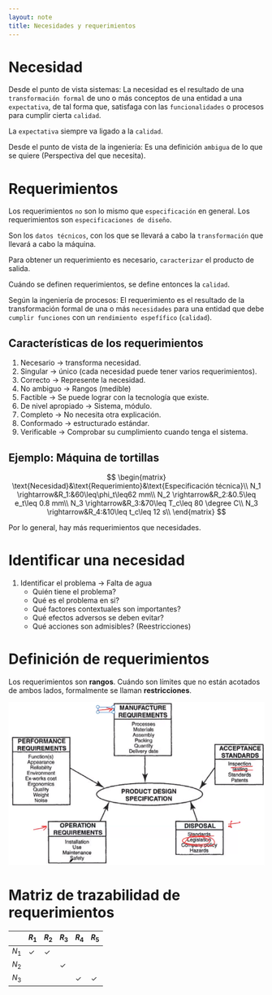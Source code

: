 ```yaml
---
layout: note
title: Necesidades y requerimientos
---
```


# Necesidad
Desde el punto de vista sistemas:
La necesidad es el resultado de una `transformación formal` de uno o más conceptos de una entidad a una `expectativa`, de tal forma que, satisfaga con las `funcionalidades` o procesos para cumplir cierta `calidad`.

La `expectativa` siempre va ligado a la `calidad`.

Desde el punto de vista de la ingeniería:
Es una definición `ambigua` de lo que se quiere (Perspectiva del que necesita).

# Requerimientos
Los requerimientos `no` son lo mismo que `especificación` en general. Los requerimientos son `especificaciones de diseño`.

Son los `datos técnicos`, con los que se llevará a cabo la `transformación` que llevará a cabo la máquina.

Para obtener un requerimiento es necesario, `caracterizar` el producto de salida.

Cuándo se definen requerimientos, se define entonces la `calidad`.

Según la ingeniería de procesos:
El requerimiento es el resultado de la transformación formal de una o más `necesidades` para una entidad que debe `cumplir funciones` con un `rendimiento espefífico` (`calidad`).

## Características de los requerimientos
1. Necesario $\rightarrow$ transforma necesidad.
2. Singular $\rightarrow$ único (cada necesidad puede tener varios requerimientos).
3. Correcto $\rightarrow$ Represente la necesidad.
4. No ambiguo $\rightarrow$ Rangos (medible)
5. Factible $\rightarrow$ Se puede lograr con la tecnología que existe.
6. De nivel apropiado $\rightarrow$ Sistema, módulo.
7. Completo $\rightarrow$ No necesita otra explicación.
8. Conformado $\rightarrow$ estructurado estándar.
9. Verificable $\rightarrow$ Comprobar su cumplimiento cuando tenga el sistema.

## Ejemplo: Máquina de tortillas

$$
\begin{matrix}
\text{Necesidad}&\text{Requerimiento}&\text{Especificación técnica}\\
N_1 \rightarrow&R_1:&60\leq\phi_t\leq62 mm\\
N_2 \rightarrow&R_2:&0.5\leq e_t\leq 0.8 mm\\
N_3 \rightarrow&R_3:&70\leq T_c\leq 80 \degree C\\
N_3 \rightarrow&R_4:&10\leq t_c\leq 12 s\\
\end{matrix}
$$


Por lo general, hay más requerimientos que necesidades.

# Identificar una necesidad
1. Identificar el problema $\rightarrow$ Falta de agua
	* Quién tiene el problema?
	* Qué es el problema en si?
	* Qué factores contextuales son importantes?
	* Qué efectos adversos se deben evitar?
	* Qué acciones son admisibles? (Reestricciones)

# Definición de requerimientos
Los requerimientos son **rangos**. Cuándo son límites que no están acotados de ambos lados, formalmente se llaman **restricciones**.

![6534f1decfe17a0bb04d2f252f5a6459.png](../../img/dafa183031814cf7a9d450e832af2d8a.png)

# Matriz de trazabilidad de requerimientos

||$R_1$|$R_2$|$R_3$|$R_4$|$R_5$|
|-|-|-|-|-|-|
|$N_1$|$\checkmark$|$\checkmark$||||
|$N_2$|||$\checkmark$|||
|$N_3$||||$\checkmark$|$\checkmark$|
